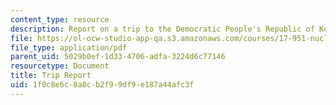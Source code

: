 ```yaml
---
content_type: resource
description: Report on a trip to the Democratic People's Republic of Korea (DPRK).
file: https://ol-ocw-studio-app-qa.s3.amazonaws.com/courses/17-951-nuclear-weapons-in-international-politics-past-present-and-future-spring-2009/1f0c8e6c8a8cb2f99df9e187a44afc3f_MIT17_951S09_walsh_trip.pdf
file_type: application/pdf
parent_uid: 5029b0ef-1d33-4706-adfa-3224d6c77146
resourcetype: Document
title: Trip Report
uid: 1f0c8e6c-8a8c-b2f9-9df9-e187a44afc3f
---
```

